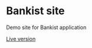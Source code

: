 # Bankist site

Demo site for Bankist application

[Live version](https://bankist-site-milan44.netlify.app)
